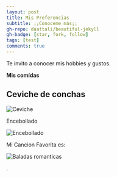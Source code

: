 ```yaml
---
layout: post
title: Mis Preferencias 
subtitle: ¡¡Conoceme más¡¡
gh-repo: daattali/beautiful-jekyll
gh-badge: [star, fork, follow]
tags: [test]
comments: true
---
```


Te invito a conocer mis hobbies y gustos.

**Mis comídas**

## Ceviche de conchas
   




![Ceviche](https://bucanero.restaurant/wp-content/uploads/2020/12/ceviche-de-conchas-2.jpg)

Encebollado

![Encebollado](https://turecetavegana.com/wp-content/uploads/2020/02/Receta-de-encebollado-ecuatoriano-vegano-sin-pescado.jpg)

Mi Cancion Favorita es:

![Baladas romanticas](https://youtu.be/QeYK59vx_oE)


.
